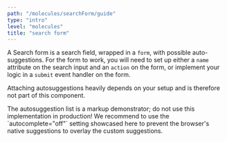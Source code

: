 ```yaml
---
path: "/molecules/searchForm/guide"
type: "intro"
level: "molecules"
title: "search form"
---
```


A Search form is a search field, wrapped in a `form`, with possible auto-suggestions. For the form to work, you will need to set up either a `name` attribute on the search input and an `action` on the form, or implement your logic in a `submit` event handler on the form.

Attaching autosuggestions heavily depends on your setup and is therefore not part of this component.

<div class="frontend-kit__notification a-notification -warning"><i class="a-icon ui-ic-alert-warning"></i><div class="a-notification__content">
    The autosuggestion list is a markup demonstrator; do not use this implementation in production!
    We recommend to use the `autocomplete="off"` setting showcased here to prevent the browser's native suggestions to overlay the custom suggestions.
</div></div>
